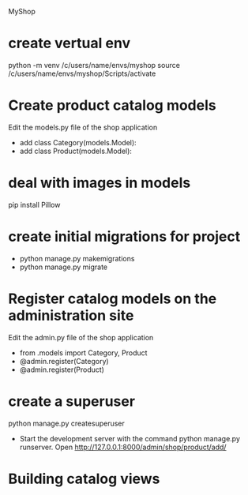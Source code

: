 MyShop
# create vertual env
python -m venv /c/users/name/envs/myshop
source /c/users/name/envs/myshop/Scripts/activate

# Create product catalog models
Edit the models.py file of the shop application
- add class Category(models.Model):
- add class Product(models.Model):

# deal with images in models
pip install Pillow

# create initial migrations for project
- python manage.py makemigrations
- python manage.py migrate 

# Register catalog models on the administration site
Edit the admin.py file of the shop application
- from .models import Category, Product
- @admin.register(Category)
- @admin.register(Product)

# create a superuser
python manage.py createsuperuser

- Start the development server with the command python manage.py runserver.
Open http://127.0.0.1:8000/admin/shop/product/add/

# Building catalog views